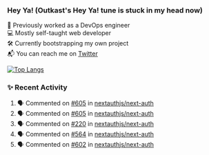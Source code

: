 ### Hey Ya! (Outkast's Hey Ya! tune is stuck in my head now)

💼 Previously worked as a DevOps engineer  
💻 Mostly self-taught web developer  
🛠️ Currently bootstrapping my own project   
📬 You can reach me on [Twitter](https://twitter.com/LoriKarikari)

[![Top Langs](https://github-readme-stats.vercel.app/api/top-langs/?username=LoriKarikari&layout=compact)](https://github.com/LoriKarikari/github-readme-stats)

### ✨ Recent Activity

<!--START_SECTION:activity-->
1. 🗣 Commented on [#605](https://github.com//nextauthjs/next-auth/issues/605) in [nextauthjs/next-auth](https://github.com//nextauthjs/next-auth)
2. 🗣 Commented on [#605](https://github.com//nextauthjs/next-auth/issues/605) in [nextauthjs/next-auth](https://github.com//nextauthjs/next-auth)
3. 🗣 Commented on [#220](https://github.com//nextauthjs/next-auth/issues/220) in [nextauthjs/next-auth](https://github.com//nextauthjs/next-auth)
4. 🗣 Commented on [#564](https://github.com//nextauthjs/next-auth/issues/564) in [nextauthjs/next-auth](https://github.com//nextauthjs/next-auth)
5. 🗣 Commented on [#602](https://github.com//nextauthjs/next-auth/issues/602) in [nextauthjs/next-auth](https://github.com//nextauthjs/next-auth)
<!--END_SECTION:activity-->
